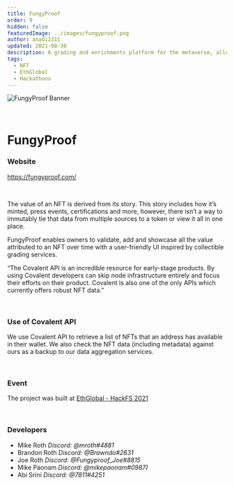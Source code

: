 ```yaml
---
title: FungyProof
order: 9
hidden: false
featuredImage: ../images/fungyproof.png
author: anadi2311
updated: 2021-08-30
description: A grading and enrichments platform for the metaverse, allowing one to digitally ‘encase’ a token to preserve its data.
tags:
  - NFT
  - EthGlobal
  - Hackathons
---
```


![FungyProof Banner](../../images/fungyproof.png)

&nbsp;
# FungyProof

### Website
https://fungyproof.com/

&nbsp;

The value of an NFT is derived from its story. This story includes how it’s minted, press events, certifications and more, however, there isn’t a way to immutably tie that data from multiple sources to a token or view it all in one place. 

FungyProof enables owners to validate, add and showcase all the value attributed to an NFT over time with a user-friendly UI inspired by collectible grading services.

<Aside>

“The Covalent API is an incredible resource for early-stage products. By using Covalent developers can skip node infrastructure entirely and focus their efforts on their product. Covalent is also one of the only APIs which currently offers robust NFT data.”

</Aside>

&nbsp;
### Use of Covalent API
We use Covalent API to retrieve a list of NFTs that an address has available in their wallet. We also check the NFT data (including metadata) against ours as a backup to our data aggregation services.

&nbsp;
### Event
The project was built at [EthGlobal - HackFS 2021](https://www.covalenthq.com/blog/hackfs-winners-announcment/)

&nbsp;
### Developers

- Mike Roth _Discord: @mroth#4881_ 
- Brandon Roth _Discord: @Brawndo#2631_ 
- Joe Roth *Discord: @Fungyproof_Joe#8815* 
- Mike Paonam _Discord: @mikepaonam#0987)_ 
- Abi Srini _Discord: @7811#4251_
